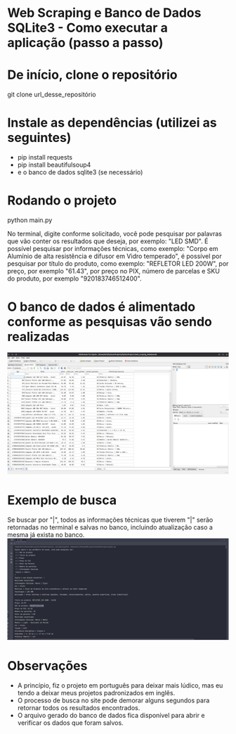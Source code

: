 # Web Scraping e Banco de Dados SQLite3 - Como executar a aplicação (passo a passo)

# De início, clone o repositório
git clone url_desse_repositório

# Instale as dependências (utilizei as seguintes)
- pip install requests
- pip install beautifulsoup4
- e o banco de dados sqlite3 (se necessário)

# Rodando o projeto
python main.py

No terminal, digite conforme solicitado, você pode pesquisar por palavras que vão conter os resultados que deseja, por exemplo: "LED SMD".
É possível pesquisar por informações técnicas, como exemplo: "Corpo em Alumínio de alta resistência e difusor em Vidro temperado", é possível por 
pesquisar por título do produto, como exemplo: "REFLETOR LED 200W", por preço, por exemplo "61.43", por preço no PIX, número de parcelas e SKU do produto, por exemplo "920183746512400".


# O banco de dados é alimentado conforme as pesquisas vão sendo realizadas

![img.png](img.png)

# Exemplo de busca
Se buscar por "|", todos as informações técnicas que tiverem "|" serão retornadas no terminal e salvas no banco, incluindo atualização caso a mesma já exista no banco.
![img_1.png](img_1.png)

# Observações

- A princípio, fiz o projeto em português para deixar mais lúdico, mas eu tendo a deixar meus projetos padronizados em inglês.
- O processo de busca no site pode demorar alguns segundos para retornar todos os resultados encontrados.
- O arquivo gerado do banco de dados fica disponível para abrir e verificar os dados que foram salvos.

